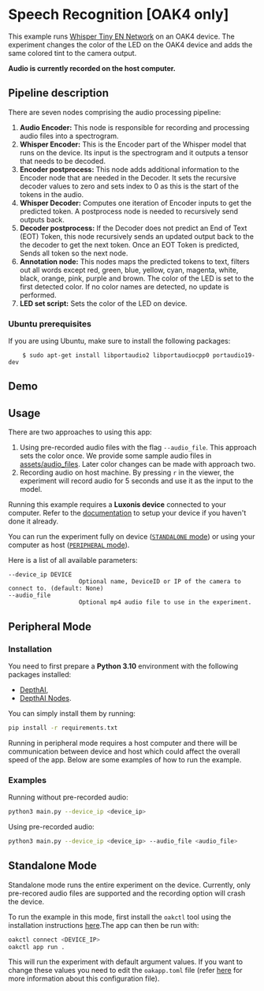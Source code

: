# Speech Recognition \[OAK4 only\]

This example runs [Whisper Tiny EN Network](https://zoo-rvc4.luxonis.com/luxonis/whisper-tiny-en/0aaf1b77-761b-44d6-893c-c473ca463186) on an OAK4 device. The experiment changes the color of the LED on the OAK4 device and adds the same colored tint to the camera output.

**Audio is currently recorded on the host computer.**

## Pipeline description

There are seven nodes comprising the audio processing pipeline:

1. **Audio Encoder:** This node is responsible for recording and processing audio files into a spectrogram.
1. **Whisper Encoder:** This is the Encoder part of the Whisper model that runs on the device. Its input is the spectrogram and it outputs a tensor that needs to be decoded.
1. **Encoder postprocess:** This node adds additional information to the Encoder node that are needed in the Decoder. It sets the recursive decoder values to zero and sets index to 0 as this is the start of the tokens in the audio.
1. **Whisper Decoder:** Computes one iteration of Encoder inputs to get the predicted token. A postprocess node is needed to recursively send outputs back.
1. **Decoder postprocess:** If the Decoder does not predict an End of Text (EOT) Token, this node recursively sends an updated output back to the the decoder to get the next token. Once an EOT Token is predicted, Sends all token so the next node.
1. **Annotation node:** This nodes maps the predicted tokens to text, filters out all words except red, green, blue, yellow, cyan, magenta, white, black, orange, pink, purple and brown. The color of the LED is set to the first detected color. If no color names are detected, no update is performed.
1. **LED set script:** Sets the color of the LED on device.

### Ubuntu prerequisites

If you are using Ubuntu, make sure to install the following packages:

```
    $ sudo apt-get install libportaudio2 libportaudiocpp0 portaudio19-dev
```

## Demo

## Usage

There are two approaches to using this app:

1. Using pre-recorded audio files with the flag `--audio_file`. This approach sets the color once. We provide some sample audio files in [assets/audio_files](assets/audio_files/). Later color changes can be made with approach two.
1. Recording audio on host machine. By pressing `r` in the viewer, the experiment will record audio for 5 seconds and use it as the input to the model.

Running this example requires a **Luxonis device** connected to your computer. Refer to the [documentation](https://stg.docs.luxonis.com/software/) to setup your device if you haven't done it already.

You can run the experiment fully on device ([`STANDALONE` mode](#standalone-mode-rvc4-only)) or using your computer as host ([`PERIPHERAL` mode](#peripheral-mode)).

Here is a list of all available parameters:

```
--device_ip DEVICE
                    Optional name, DeviceID or IP of the camera to connect to. (default: None)
--audio_file
                    Optional mp4 audio file to use in the experiment.
```

## Peripheral Mode

### Installation

You need to first prepare a **Python 3.10** environment with the following packages installed:

- [DepthAI](https://pypi.org/project/depthai/),
- [DepthAI Nodes](https://pypi.org/project/depthai-nodes/).

You can simply install them by running:

```bash
pip install -r requirements.txt
```

Running in peripheral mode requires a host computer and there will be communication between device and host which could affect the overall speed of the app. Below are some examples of how to run the example.

### Examples

Running without pre-recorded audio:

```bash
python3 main.py --device_ip <device_ip>
```

Using pre-recorded audio:

```bash
python3 main.py --device_ip <device_ip> --audio_file <audio_file>
```

## Standalone Mode

Standalone mode runs the entire experiment on the device. Currently, only pre-recored audio files are supported and the recording option will crash the device.

To run the example in this mode, first install the `oakctl` tool using the installation instructions [here](https://stg.docs.luxonis.com/software/oak-apps/oakctl).The app can then be run with:

```bash
oakctl connect <DEVICE_IP>
oakctl app run .
```

This will run the experiment with default argument values. If you want to change these values you need to edit the `oakapp.toml` file (refer [here](https://stg.docs.luxonis.com/software/oak-apps/configuration/) for more information about this configuration file).
